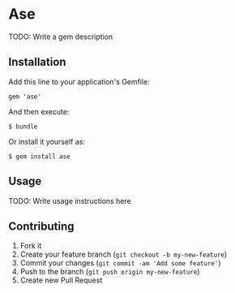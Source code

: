 # Ase

TODO: Write a gem description

## Installation

Add this line to your application's Gemfile:

    gem 'ase'

And then execute:

    $ bundle

Or install it yourself as:

    $ gem install ase

## Usage

TODO: Write usage instructions here

## Contributing

1. Fork it
2. Create your feature branch (`git checkout -b my-new-feature`)
3. Commit your changes (`git commit -am 'Add some feature'`)
4. Push to the branch (`git push origin my-new-feature`)
5. Create new Pull Request
